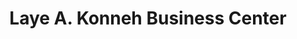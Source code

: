 ---
title: "Laye A. Konneh Business Center"
url: /zwedru/laye-a-konneh-business-center/
shop: Lebensmittel
---